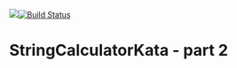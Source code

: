 <img src="https://img.shields.io/badge/status-Active-brightgreen.svg">[![Build Status](https://travis-ci.org/blali733/StringCalculatorKata2.svg?branch=master)](https://travis-ci.org/blali733/StringCalculatorKata2)

# StringCalculatorKata - part 2
